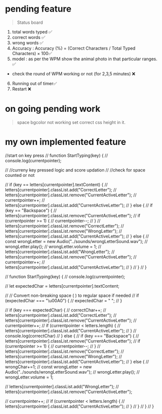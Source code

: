 # pending feature

> Status board

1.  total words typed ✅
2.  correct words ✅
3.  wrong words ✅
4.  Accuracy : Accuracy (%) = (Correct Characters / Total Typed Characters) × 100✅
5.  model : as per the WPM show the animal photo in that particular ranges. ✅

- check the round of WPM working or not (for 2,3,5 minutes) ❌

6. Running out of timer✅
7. Restart ❌

# on going pending work

> space bgcolor not working set correct css height in it.

# my own implemented feature

<!----------------------------Game_Initialization------------------------------>

<!-- function Initialize_Game() {
  const typeArea = document.getElementById("wallpaper");

  let RegularWord = document.createElement("div");
  RegularWord.className = "word";

  for (let i = 0; i < text[0].length; i++) {
    const char = text[0][i];

    if (char !== " ") {
      // Create and append letter to current word
      const CellDiv = document.createElement("div");
      CellDiv.textContent = char;
      CellDiv.className = "letter";
      RegularWord.appendChild(CellDiv);
    } else {
      // Append current word to typeArea
      typeArea.appendChild(RegularWord);

      // Create and append space
      const SpaceDiv = document.createElement("div");
      SpaceDiv.className = "space_div";
      SpaceDiv.innerHTML = "&nbsp;";
      typeArea.appendChild(SpaceDiv);

      // Start new word container
      RegularWord = document.createElement("div");
      RegularWord.className = "word";
    }
  }

  // In case the last word doesn't end in space, append it
  if (RegularWord.children.length > 0) {
    typeArea.appendChild(RegularWord);
  }
}

Initialize_Game(); -->

<!-- -------------------------------------start typing feature-------------------- -->

//start on key press
// function StartTyping(key) {
// console.log(currentpointer);

// //curreny key pressed logic and score updation
// //check for space counted or not

// if (key == letters[currentpointer].textContent) {
// letters[currentpointer].classList.add("CorrectLetter");
// letters[currentpointer].classList.remove("CurrentActiveLetter");
// currentpointer++;
// letters[currentpointer].classList.add("CurrentActiveLetter");
// } else {
// if (key == "Backspace") {
// letters[currentpointer].classList.remove("CurrentActiveLetter");
// if (currentpointer >= 1) {
// currentpointer--;
// }
// letters[currentpointer].classList.remove("CorrectLetter");
// letters[currentpointer].classList.remove("WrongLetter");
// letters[currentpointer].classList.add("CurrentActiveLetter");
// } else {
// const wrongLetter = new Audio("../sounds/wrongLetterSound.wav");
// wrongLetter.play();
// wrongLetter.volume = 1;
// letters[currentpointer].classList.add("WrongLetter");
// letters[currentpointer].classList.remove("CurrentActiveLetter");
// currentpointer++;
// letters[currentpointer].classList.add("CurrentActiveLetter");
// }
// }
// }

<!-- updated start typing with game status variables -->

// function StartTyping(key) {
// console.log(currentpointer);

// let expectedChar = letters[currentpointer].textContent;

// // Convert non-breaking space ( ) to regular space if needed
// if (expectedChar === "\u00A0") {
// expectedChar = " ";
// }

// if (key === expectedChar) {
// correctChar++;
// letters[currentpointer].classList.add("CorrectLetter");
// letters[currentpointer].classList.remove("CurrentActiveLetter");
// currentpointer++;
// if (currentpointer < letters.length) {
// letters[currentpointer].classList.add("CurrentActiveLetter");
// }
// console.log(correctChar)
// } else {
// if (key === "Backspace") {
// letters[currentpointer].classList.remove("CurrentActiveLetter");
// if (currentpointer >= 1) {
// currentpointer--;
// }
// letters[currentpointer].classList.remove("CorrectLetter");
// letters[currentpointer].classList.remove("WrongLetter");
// letters[currentpointer].classList.add("CurrentActiveLetter");
// } else {
// wrongChar+=1;
// const wrongLetter = new Audio("../sounds/wrongLetterSound.wav");
// wrongLetter.play();
// wrongLetter.volume = 1;

// letters[currentpointer].classList.add("WrongLetter");
// letters[currentpointer].classList.remove("CurrentActiveLetter");

// currentpointer++;
// if (currentpointer < letters.length) {
// letters[currentpointer].classList.add("CurrentActiveLetter");
// }
// }
// }
// }
